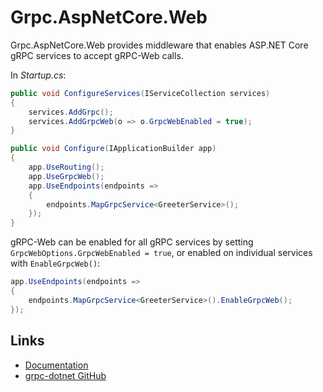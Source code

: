 # Grpc.AspNetCore.Web

Grpc.AspNetCore.Web provides middleware that enables ASP.NET Core gRPC services to accept gRPC-Web calls.

In *Startup.cs*:

```csharp
public void ConfigureServices(IServiceCollection services)
{
    services.AddGrpc();
    services.AddGrpcWeb(o => o.GrpcWebEnabled = true);
}

public void Configure(IApplicationBuilder app)
{
    app.UseRouting();
    app.UseGrpcWeb();
    app.UseEndpoints(endpoints =>
    {
        endpoints.MapGrpcService<GreeterService>();
    });
}
```

gRPC-Web can be enabled for all gRPC services by setting `GrpcWebOptions.GrpcWebEnabled = true`, or enabled on individual services with `EnableGrpcWeb()`:

```csharp
app.UseEndpoints(endpoints =>
{
    endpoints.MapGrpcService<GreeterService>().EnableGrpcWeb();
});
```

## Links

* [Documentation](https://docs.microsoft.com/aspnet/core/grpc/browser)
* [grpc-dotnet GitHub](https://github.com/grpc/grpc-dotnet)
